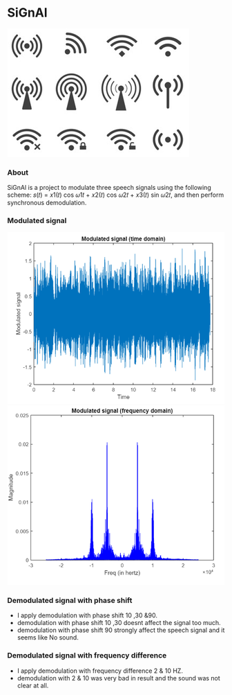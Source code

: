 # SiGnAl
![](Figures/Comm.PNG)
### About
SiGnAl is a project to modulate three speech signals using the following scheme: 𝑠(𝑡) = 𝑥1(𝑡) cos 𝜔1𝑡 + 𝑥2(𝑡) cos 𝜔2𝑡 + 𝑥3(𝑡) sin 𝜔2𝑡, and then perform synchronous demodulation.
### Modulated signal
![Time Domain](Figures/ModulatedSignal.PNG)
![Frequency Domain](Figures/ModulatedSignal2.PNG)
### Demodulated signal with phase shift
- I apply demodulation with phase shift 10 ,30 &90. 
- demodulation with phase shift 10 ,30 doesnt affect the signal too much. 
- demodulation with phase shift 90 strongly affect the speech signal and it seems like No sound.
### Demodulated signal with frequency difference
- I apply demodulation with frequency difference 2 & 10 HZ.
- demodulation with 2 & 10 was very bad in result and the sound was not clear at all.

